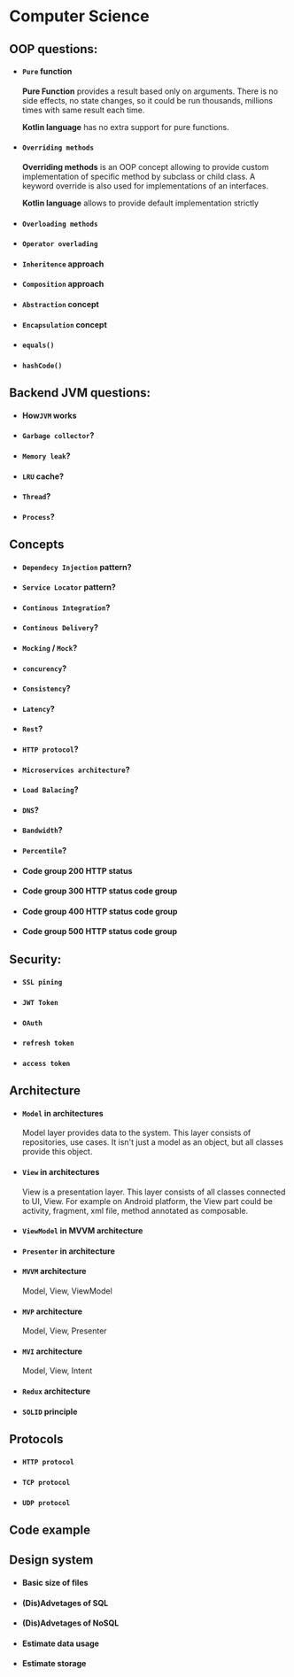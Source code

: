 # Computer Science
## OOP questions:
- #### `Pure` function 

    **Pure Function** provides a result based only on arguments. There is no side effects, no state changes, so it could be run thousands, millions times with same result each time.

    **Kotlin language** has no extra support for pure functions. 

- #### `Overriding methods`

    **Overriding methods** is an OOP concept allowing to provide custom implementation of specific method by subclass or child class. A keyword override is also used for implementations of an interfaces.

    **Kotlin language** allows to provide default implementation strictly 

- #### `Overloading methods`
- #### `Operator overlading` 
- #### `Inheritence` approach
- #### `Composition` approach
- #### `Abstraction` concept
- #### `Encapsulation` concept
- #### `equals()`
- #### `hashCode()`

## Backend JVM questions:
- #### How`JVM` works
- #### `Garbage collector`?
- #### `Memory leak`?
- #### `LRU` cache?
- #### `Thread`?
- #### `Process`?

## Concepts
- #### `Dependecy Injection` pattern?
- #### `Service Locator` pattern?
- #### `Continous Integration`?
- #### `Continous Delivery`?
- #### `Mocking` / `Mock`?
- #### `concurency`? 

- #### `Consistency`?
- #### `Latency`?
- #### `Rest`?
- #### `HTTP protocol`?
- #### `Microservices architecture`?
- #### `Load Balacing`?
- #### `DNS`?
- #### `Bandwidth`?
- #### `Percentile`?
- #### Code group 200 HTTP status 
- #### Code group 300 HTTP status code group 
- #### Code group 400 HTTP status code group 
- #### Code group 500 HTTP status code group 

## Security:
- #### `SSL pining`
- #### `JWT Token`
- #### `OAuth`
- #### `refresh token`
- #### `access token`
 
## Architecture
- #### `Model` in architectures

    Model layer provides data to the system. This layer consists of repositories, use cases. It isn't just a model as an object, but all classes provide this object. 

- #### `View` in architectures

    View is a presentation layer. This layer consists of all classes connected to UI, View. For example on Android platform, the View part could be activity, fragment, xml file, method annotated as composable.

- #### `ViewModel` in MVVM architecture


- #### `Presenter` in architecture

- #### `MVVM` architecture

    Model, View, ViewModel

- #### `MVP` architecture

    Model, View, Presenter

- #### `MVI` architecture

    Model, View, Intent

- #### `Redux` architecture
- #### `SOLID` principle

## Protocols
- #### `HTTP protocol`
- #### `TCP protocol`
- #### `UDP protocol`

## Code example

## Design system
- #### Basic size of files
- #### (Dis)Advetages of SQL
- #### (Dis)Advetages of NoSQL 
- #### Estimate data usage
- #### Estimate storage